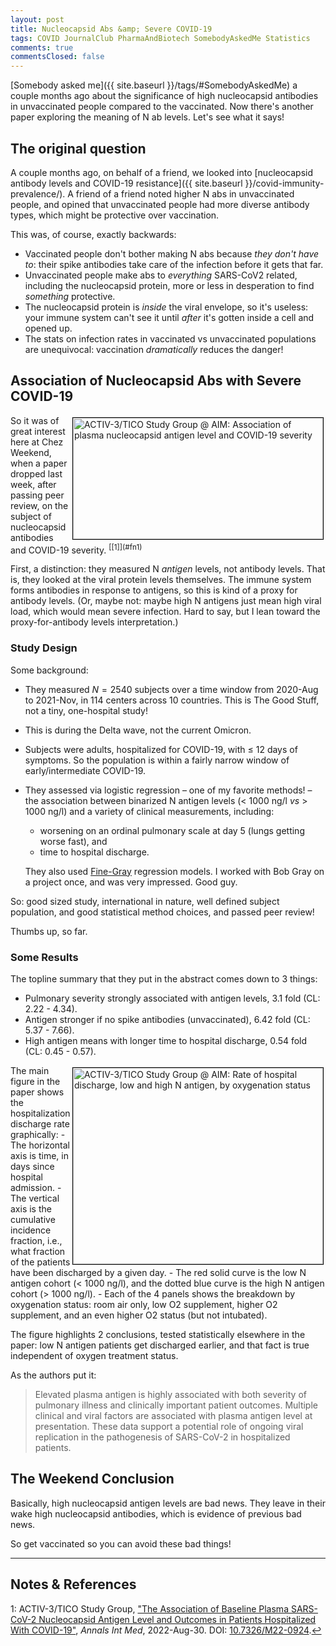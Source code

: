 ```yaml
---
layout: post
title: Nucleocapsid Abs &amp; Severe COVID-19
tags: COVID JournalClub PharmaAndBiotech SomebodyAskedMe Statistics
comments: true
commentsClosed: false
---
```


[Somebody asked me]({{ site.baseurl }}/tags/#SomebodyAskedMe) a couple months ago about the
significance of high nucleocapsid antibodies in unvaccinated people compared to the
vaccinated.  Now there's another paper exploring the meaning of N ab levels.  Let's see
what it says!  


## The original question  

A couple months ago, on behalf of a friend, we looked into
[nucleocapsid antibody levels and COVID-19 resistance]({{ site.baseurl }}/covid-immunity-prevalence/).
A friend of a friend noted higher N abs in unvaccinated people, and opined that
unvaccinated people had more diverse antibody types, which might be protective over
vaccination.  

This was, of course, exactly backwards:  
- Vaccinated people don't bother making N abs because _they don't have to_: their spike
  antibodies take care of the infection before it gets that far.  
- Unvaccinated people make abs to _everything_ SARS-CoV2 related, including the
  nucleocapsid protein, more or less in desperation to find _something_ protective.  
- The nucleocapsid protein is _inside_ the viral envelope, so it's useless: your immune
  system can't see it until _after_ it's gotten inside a cell and opened up.  
- The stats on infection rates in vaccinated vs unvaccinated populations are unequivocal:
  vaccination _dramatically_ reduces the danger!  
  

## Association of Nucleocapsid Abs with Severe COVID-19  

<img src="{{ site.baseurl }}/images/2022-09-06-n-abs-severe-covid-19-aim-1.jpg" width="400" height="194" alt="ACTIV-3/TICO Study Group @ AIM: Association of plasma nucleocapsid antigen level and COVID-19 severity" title="ACTIV-3/TICO Study Group @ AIM: Association of plasma nucleocapsid antigen level and COVID-19 severity" style="float: right; margin: 3px 3px 3px 3px; border: 1px solid #000000;">
So it was of great interest here at Chez Weekend, when a paper dropped last week, after
passing peer review, on the subject of nucleocapsid antibodies and COVID-19 severity.
<sup id="fn1a">[[1]](#fn1)</sup>  

First, a distinction: they measured N _antigen_ levels, not antibody levels.  That is,
they looked at the viral protein levels themselves.  The immune system forms antibodies in
response to antigens, so this is kind of a proxy for antibody levels.  (Or, maybe not:
maybe high N antigens just mean high viral load, which would mean severe infection.  Hard
to say, but I lean toward the proxy-for-antibody levels interpretation.)  

### Study Design  

Some background:  

- They measured $N = 2540$ subjects over a time window from 2020-Aug to 2021-Nov, in 114
  centers across 10 countries.  This is The Good Stuff, not a tiny, one-hospital study!  

- This is during the Delta wave, not the current Omicron.  

- Subjects were adults, hospitalized for COVID-19, with &le; 12 days of symptoms.  So the
  population is within a fairly narrow window of early/intermediate COVID-19.  

- They assessed via logistic regression &ndash; one of my favorite methods! &ndash; the
  association between binarized N antigen levels (&lt; 1000 ng/l _vs_ &gt; 1000 ng/l)
  and a variety of clinical measurements, including:  
  -  worsening on an ordinal pulmonary scale at day 5 (lungs getting worse fast), and 
  - time to hospital discharge.  

  They also used [Fine-Gray](https://en.wikipedia.org/wiki/Relative_survival) regression models.  I
  worked with Bob Gray on a project once, and was very impressed.  Good guy.  
  
So: good sized study, international in nature, well defined subject population, and good
statistical method choices, and passed peer review!  

Thumbs up, so far.  

### Some Results  

The topline summary that they put in the abstract comes down to 3 things:  

- Pulmonary severity strongly associated with antigen levels, 3.1 fold (CL: 2.22 - 4.34).  
- Antigen stronger if no spike antibodies (unvaccinated), 6.42 fold (CL: 5.37 - 7.66).  
- High antigen means with longer time to hospital discharge, 0.54 fold (CL: 0.45 -  0.57).  

<a href="{{ site.baseurl }}/images/2022-09-06-n-abs-severe-covid-19-aim-2.jpg">
  <img src="{{ site.baseurl }}/images/2022-09-06-n-abs-severe-covid-19-aim-2-thumb.jpg" width="400" height="314" alt="ACTIV-3/TICO Study Group @ AIM: Rate of hospital discharge, low and high N antigen, by oxygenation status" title="ACTIV-3/TICO Study Group @ AIM: Rate of hospital discharge, low and high N antigen, by oxygenation status" style="float: right; margin: 3px 3px 3px 3px; border: 1px solid #000000;">
</a>
The main figure in the paper shows the hospitalization discharge rate graphically:  
- The horizontal axis is time, in days since hospital admission.  
- The vertical axis is the cumulative incidence fraction, i.e., what fraction of the
  patients have been discharged by a given day.  
- The red solid curve is the low N antigen cohort (&lt; 1000 ng/l), and the dotted blue
  curve is the high N antigen cohort (&gt; 1000 ng/l).  
- Each of the 4 panels shows the breakdown by oxygenation status: room air only, low O2
  supplement, higher O2 supplement, and an even higher O2 status (but not intubated).  

The figure highlights 2 conclusions, tested statistically elsewhere in the paper: low N
antigen patients get discharged earlier, and that fact is true independent of oxygen
treatment status.  

As the authors put it:  

> Elevated plasma antigen is highly associated with both severity of pulmonary illness and
> clinically important patient outcomes. Multiple clinical and viral factors are
> associated with plasma antigen level at presentation. These data support a potential
> role of ongoing viral replication in the pathogenesis of SARS-CoV-2 in hospitalized
> patients.  


## The Weekend Conclusion  

Basically, high nucleocapsid antigen levels are bad news.  They leave in their wake high
nucleocapsid antibodies, which is evidence of previous bad news.  

So get vaccinated so you can avoid these bad things!  

---

## Notes &amp; References  

<!--
<sup id="fn1a">[[1]](#fn1)</sup>

<a id="fn1">1</a>: ***, ["***"](***), *** [↩](#fn1a)  

<a href="{{ site.baseurl }}/images/***">
  <img src="{{ site.baseurl }}/images/***" width="400" height="***" alt="***" title="***" style="float: right; margin: 3px 3px 3px 3px; border: 1px solid #000000;">
</a>

<iframe width="400" height="224" src="***" allow="accelerometer; encrypted-media; gyroscope; picture-in-picture" allowfullscreen style="float: right; margin: 3px 3px 3px 3px; border: 1px solid #000000;"></iframe>
-->

<a id="fn1">1</a>: ACTIV-3/TICO Study Group, ["The Association of Baseline Plasma SARS-CoV-2 Nucleocapsid Antigen Level and Outcomes in Patients Hospitalized With COVID-19"](https://www.acpjournals.org/doi/10.7326/M22-0924), _Annals Int Med_, 2022-Aug-30.  DOI: [10.7326/M22-0924](https://doi.org/10.7326/M22-0924).[↩](#fn1a)  
